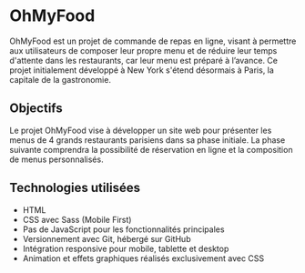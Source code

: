 # OhMyFood

OhMyFood est un projet de commande de repas en ligne, visant à permettre aux utilisateurs de composer leur propre menu et de réduire leur temps d'attente dans les restaurants, car leur menu est préparé à l’avance. Ce projet initialement développé à New York s'étend désormais à Paris, la capitale de la gastronomie.

## Objectifs

Le projet OhMyFood vise à développer un site web pour présenter les menus de 4 grands restaurants parisiens dans sa phase initiale. La phase suivante comprendra la possibilité de réservation en ligne et la composition de menus personnalisés.

## Technologies utilisées

- HTML
- CSS avec Sass (Mobile First)
- Pas de JavaScript pour les fonctionnalités principales
- Versionnement avec Git, hébergé sur GitHub
- Intégration responsive pour mobile, tablette et desktop
- Animation et effets graphiques réalisés exclusivement avec CSS

